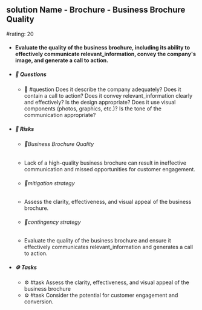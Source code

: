 ## solution Name - Brochure - Business Brochure Quality
#rating: 20
- #### Evaluate the quality of the business brochure, including its ability to effectively communicate relevant_information, convey the company's image, and generate a call to action.
- ##### 💭 Questions
  - 💭 #question Does it describe the company adequately? Does it contain a call to action? Does it convey relevant_information clearly and effectively? Is the design appropriate? Does it use visual components (photos, graphics, etc.)? Is the tone of the communication appropriate?
- ##### 🚨 Risks

  - ###### 🚨Business Brochure Quality
  - Lack of a high-quality business brochure can result in ineffective communication and missed opportunities for customer engagement.
  - ###### 🚨mitigation strategy
  - Assess the clarity, effectiveness, and visual appeal of the business brochure.
  - ###### 🚨contingency strategy
  - Evaluate the quality of the business brochure and ensure it effectively communicates relevant_information and generates a call to action.
- ##### ⚙️ Tasks
  - ⚙️ #task Assess the clarity, effectiveness, and visual appeal of the business brochure
  - ⚙️ #task  Consider the potential for customer engagement and conversion.



